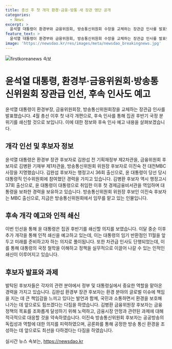 ```yaml
---
title: 총선 후 첫 개각 환경·금융·방통 새 장관 명단 공개
categories:
  - News
excerpt: >
  윤석열 대통령이 환경부와 금융위원회, 방송통신위원회 수장을 교체하는 장관급 인사를 발표했다. 이는 총선 후 첫 내각 개편으로 집권 후반기 국정 분위기를 쇄신할 것으로 예상된다. 교체된 인사에는 대통령 직접 출신들의 등장으로 특히 주목받고 있다. 또한, 추가 개각과 후속 조치가 예정되어 있어 국정의 새로운 활력을 기대하게 하고 있다.
feature_text: >
  윤석열 대통령이 환경부와 금융위원회, 방송통신위원회 수장을 교체하는 장관급 인사를 발표했다. 이는 총선 후 첫 내각 개편으로 집권 후반기 국정 분위기를 쇄신할 것으로 예상된다. 교체된 인사에는 대통령 직접 출신들의 등장으로 특히 주목받고 있다. 또한, 추가 개각과 후속 조치가 예정되어 있어 국정의 새로운 활력을 기대하게 하고 있다.
image: 'https://newsdao.kr/res/images/meta/newsdao_breakingnews.jpg'
---
```


<p><img src="https://newsdao.kr/res/images/meta/newsdao_breakingnews.jpg" alt="firstkoreanews 속보" /></p>

<h1>윤석열 대통령, 환경부·금융위원회·방송통신위원회 장관급 인선, 후속 인사도 예고</h1>

<p data-ke-size="size16">윤석열 대통령이 환경부장, 금융위원회장, 방송통신위원회장을 교체하는 장관급 인사를 발표했습니다. 4월 총선 이후 첫 내각 개편으로, 후속 인사를 통해 집권 후반기 국정 분위기를 쇄신할 것으로 보입니다. 이에 대한 정보와 후속 인사 예고 내용을 살펴보겠습니다.</p>

<h2 data-ke-size="size26">개각 인선 및 후보자 정보</h2>

<p data-ke-size="size16">윤석열 대통령은 환경부 장관 후보자로 김완섭 전 기획재정부 제2차관을, 금융위원회 후보자로 김병환 기재부 제1차관을, 방송통신위원회 위원장 후보자로 이진숙 전 대전MBC 사장을 지명했습니다. 김완섭 후보자는 행정고시 36회 출신으로, 윤 대통령이 당선 당시 대통령직 인수위원회에 참여했던 경력을 가지고 있습니다. 김병환 후보자 역시 행정고시 37회 출신으로, 윤 대통령이 대통령으로 취임한 이후 첫 경제금융비서관을 역임하며 대통령을 보좌한 경력을 보유하고 있습니다. 방송통신위원회 위원장 후보인 이진숙 후보자는 MBC 출신으로, 지금은 방송통신위원회에서 임무를 맡고 있는 인물입니다.</p>

<h2 data-ke-size="size26">후속 개각 예고와 인적 쇄신</h2>

<p data-ke-size="size16">이번 인선을 통해 윤 대통령은 집권 후반기를 쇄신할 의지를 보였습니다. 이달 중순 이후 추가 개각을 통해 인적 쇄신을 예고하고 있는데, 이는 대통령의 임기 반환점인 11월을 앞두고 미래를 준비하고자 하는 의지로 풀이됩니다. 또한 차관급 인사도 단행되었는데, 이를 통해 대통령의 국정 철학을 이해하고 정책을 실무적으로 이끌어 나갈 수 있는 인적인 쇄신이 이루어지고 있습니다.</p>

<h2 data-ke-size="size26">후보자 발표와 과제</h2>

<p data-ke-size="size16">발탁된 후보자들은 각자의 관련 분야에서 정부 및 대통령실에서 중요한 역할을 맡아온 경력을 가지고 있습니다. 김완섭 환경부 장관 후보자는 환경 분야의 글로벌 이슈에 책임을 지는 데 큰 책임감을 느끼고 있다는 발언과 함께, 국민과 소통하면서 환경을 보호해 나가는 데 앞으로도 힘쓰겠다는 다짐을 하였습니다. 김병환 금융위원장 후보자는 금융 정책의 목표를 조화롭게 달성하기 위해 노력하고, 금융시장 안정과 관련된 과제에 대해 적극적으로 대응할 것을 약속하였습니다. 이진숙 방송통신위원회 후보자는 공공방송의 독립성과 역할에 대한 의지를 피력하였으며, 공론화를 통해 공정한 방송 통신 환경을 조성하는 데 앞으로도 최선을 다하겠다는 다짐을 하였습니다.</p>
실시간 뉴스 속보는, <a href="https://newsdao.kr" rel="dofollow">https://newsdao.kr</a>


